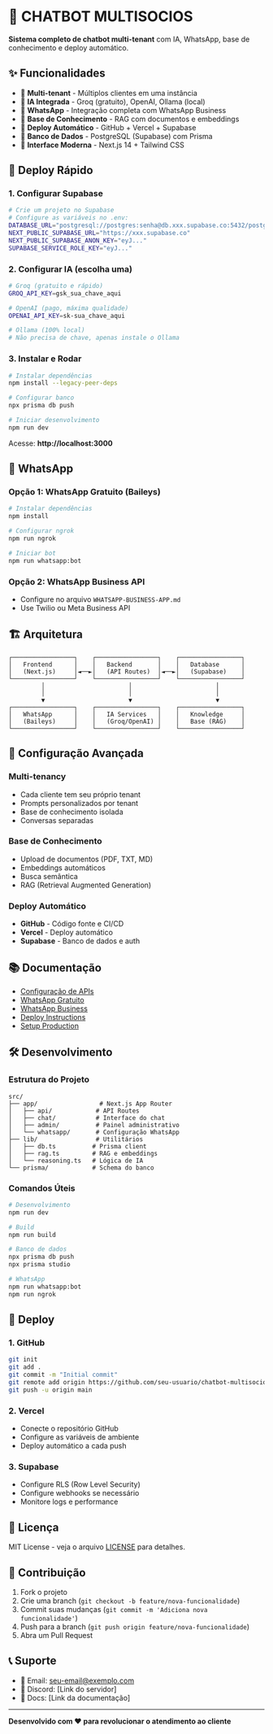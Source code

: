
# 🤖 CHATBOT MULTISOCIOS

**Sistema completo de chatbot multi-tenant** com IA, WhatsApp, base de conhecimento e deploy automático.

## ✨ Funcionalidades

- 🏢 **Multi-tenant** - Múltiplos clientes em uma instância
- 🤖 **IA Integrada** - Groq (gratuito), OpenAI, Ollama (local)
- 📱 **WhatsApp** - Integração completa com WhatsApp Business
- 🧠 **Base de Conhecimento** - RAG com documentos e embeddings
- 🚀 **Deploy Automático** - GitHub + Vercel + Supabase
- 💾 **Banco de Dados** - PostgreSQL (Supabase) com Prisma
- 🎨 **Interface Moderna** - Next.js 14 + Tailwind CSS

## 🚀 Deploy Rápido

### 1. **Configurar Supabase**
```bash
# Crie um projeto no Supabase
# Configure as variáveis no .env:
DATABASE_URL="postgresql://postgres:senha@db.xxx.supabase.co:5432/postgres"
NEXT_PUBLIC_SUPABASE_URL="https://xxx.supabase.co"
NEXT_PUBLIC_SUPABASE_ANON_KEY="eyJ..."
SUPABASE_SERVICE_ROLE_KEY="eyJ..."
```

### 2. **Configurar IA (escolha uma)**
```bash
# Groq (gratuito e rápido)
GROQ_API_KEY=gsk_sua_chave_aqui

# OpenAI (pago, máxima qualidade)
OPENAI_API_KEY=sk-sua_chave_aqui

# Ollama (100% local)
# Não precisa de chave, apenas instale o Ollama
```

### 3. **Instalar e Rodar**
```bash
# Instalar dependências
npm install --legacy-peer-deps

# Configurar banco
npx prisma db push

# Iniciar desenvolvimento
npm run dev
```

Acesse: **http://localhost:3000**

## 📱 WhatsApp

### Opção 1: WhatsApp Gratuito (Baileys)
```bash
# Instalar dependências
npm install

# Configurar ngrok
npm run ngrok

# Iniciar bot
npm run whatsapp:bot
```

### Opção 2: WhatsApp Business API
- Configure no arquivo `WHATSAPP-BUSINESS-APP.md`
- Use Twilio ou Meta Business API

## 🏗️ Arquitetura

```
┌─────────────────┐    ┌─────────────────┐    ┌─────────────────┐
│   Frontend      │    │   Backend       │    │   Database      │
│   (Next.js)     │◄──►│   (API Routes)  │◄──►│   (Supabase)    │
└─────────────────┘    └─────────────────┘    └─────────────────┘
         │                       │                       │
         │                       │                       │
         ▼                       ▼                       ▼
┌─────────────────┐    ┌─────────────────┐    ┌─────────────────┐
│   WhatsApp      │    │   IA Services   │    │   Knowledge     │
│   (Baileys)     │    │   (Groq/OpenAI) │    │   Base (RAG)    │
└─────────────────┘    └─────────────────┘    └─────────────────┘
```

## 🔧 Configuração Avançada

### Multi-tenancy
- Cada cliente tem seu próprio tenant
- Prompts personalizados por tenant
- Base de conhecimento isolada
- Conversas separadas

### Base de Conhecimento
- Upload de documentos (PDF, TXT, MD)
- Embeddings automáticos
- Busca semântica
- RAG (Retrieval Augmented Generation)

### Deploy Automático
- **GitHub** - Código fonte e CI/CD
- **Vercel** - Deploy automático
- **Supabase** - Banco de dados e auth

## 📚 Documentação

- [Configuração de APIs](CONFIGURACAO-APIS.md)
- [WhatsApp Gratuito](WHATSAPP-GRATUITO.md)
- [WhatsApp Business](WHATSAPP-BUSINESS-APP.md)
- [Deploy Instructions](DEPLOY-INSTRUCTIONS.md)
- [Setup Production](setup-production.md)

## 🛠️ Desenvolvimento

### Estrutura do Projeto
```
src/
├── app/                 # Next.js App Router
│   ├── api/            # API Routes
│   ├── chat/           # Interface do chat
│   ├── admin/          # Painel administrativo
│   └── whatsapp/       # Configuração WhatsApp
├── lib/                # Utilitários
│   ├── db.ts          # Prisma client
│   ├── rag.ts         # RAG e embeddings
│   └── reasoning.ts   # Lógica de IA
└── prisma/            # Schema do banco
```

### Comandos Úteis
```bash
# Desenvolvimento
npm run dev

# Build
npm run build

# Banco de dados
npx prisma db push
npx prisma studio

# WhatsApp
npm run whatsapp:bot
npm run ngrok
```

## 🚀 Deploy

### 1. GitHub
```bash
git init
git add .
git commit -m "Initial commit"
git remote add origin https://github.com/seu-usuario/chatbot-multisocios.git
git push -u origin main
```

### 2. Vercel
- Conecte o repositório GitHub
- Configure as variáveis de ambiente
- Deploy automático a cada push

### 3. Supabase
- Configure RLS (Row Level Security)
- Configure webhooks se necessário
- Monitore logs e performance

## 📄 Licença

MIT License - veja o arquivo [LICENSE](LICENSE) para detalhes.

## 🤝 Contribuição

1. Fork o projeto
2. Crie uma branch (`git checkout -b feature/nova-funcionalidade`)
3. Commit suas mudanças (`git commit -m 'Adiciona nova funcionalidade'`)
4. Push para a branch (`git push origin feature/nova-funcionalidade`)
5. Abra um Pull Request

## 📞 Suporte

- 📧 Email: seu-email@exemplo.com
- 💬 Discord: [Link do servidor]
- 📖 Docs: [Link da documentação]

---

**Desenvolvido com ❤️ para revolucionar o atendimento ao cliente**

